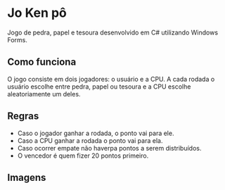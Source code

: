 # Jo Ken pô
Jogo de pedra, papel e tesoura desenvolvido em C# utilizando Windows Forms.

## Como funciona
O jogo consiste em dois jogadores: o usuário e a CPU. A cada rodada o usuário escolhe entre pedra, papel ou tesoura e a CPU escolhe aleatoriamente um deles.

## Regras
- Caso o jogador ganhar a rodada, o ponto vai para ele.
- Caso a CPU ganhar a rodada o ponto vai para ela.
- Caso ocorrer empate não haverpa pontos a serem distribuídos.
- O vencedor é quem fizer 20 pontos primeiro.

## Imagens
